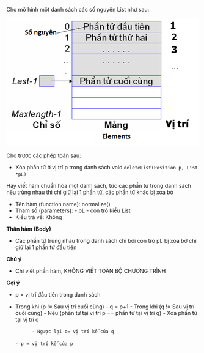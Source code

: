 Cho mô hình một danh sách các số nguyên List như sau:

<img src="../dsdac2.png">

Cho trước các phép toán sau:
- Xóa phần tử ở vị trí p trong danh sách void `deleteList(Position p, List *pL)`

Hãy viết hàm chuẩn hóa một danh sách, tức các phần tử trong danh sách nếu trùng nhau thì chỉ giữ lại 1 phần tử, các phần tử khác bị xóa bỏ
- Tên hàm (function name): normalize()
- Tham số (parameters):
      - pL - con trỏ kiểu List
- Kiểu trả về: Không

**Thân hàm (Body)**
- Các phần tử trùng nhau trong danh sách chỉ bởi con trỏ pL bị xóa bở chỉ giữ lại 1 phần tử đầu tiên

**Chú ý**
- Chỉ viết phần hàm, KHÔNG VIẾT TOÀN BỘ CHƯƠNG TRÌNH

**Gợi ý**
- p = vị trí đầu tiên trong danh sách
- Trong khi  (p != Sau vị trí cuối cùng)
      - q = p+1
      - Trong khi (q != Sau vị trí cuối cùng)
            - Nếu (phần tử tại vị trí p == phần tử tại vị trí q) 
                  - Xóa phần tử tại vị trí q

            - Ngược lại q= vị trí kế của q

      - p = vị trí kế của p